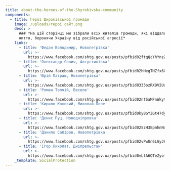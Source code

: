 ```yaml
---
title: about-the-heroes-of-the-Shyrokivska-community
components:
  - title: Герої Широківської громади
    image: /uploads/герої сайт.png
    desc: >
      ### *На цій сторінці ми зібрали всіх жителів громади, які віддали своє
      життя, боронячи Україну від російської агресії*
    links:
      - title: 'Федан Володимир, Новопетрівка'
        url: >-
          https://www.facebook.com/shtg.gov.ua/posts/pfbid02ftqQcYhYnzZYu988k4fr37Hff3b4Wfv5885AooiocrArUzQBSszHFxryQ9GXvELHl
      - title: 'Олександр Сонич, Августинівка'
        url: >-
          https://www.facebook.com/shtg.gov.ua/posts/pfbid02hHegTHZfx6XqYQNTTHaBgRTtTbpAyrU9foS5EJiv1ujbf4Davu5Jjk8W1fUsMcp8l
      - title: 'Юрій Патраш, Новопетрівка'
        url: >-
          https://www.facebook.com/shtg.gov.ua/posts/pfbid0333ozRX9V2UuUREHAzLQRW64UaZN1xAsDm89RhtM2axnBuTm48Fs6mY46SN3fH71ol
      - title: 'Роман Топчій, Веселе'
        url: >-
          https://www.facebook.com/shtg.gov.ua/posts/pfbid02ntSaMFnWkytJrUUmkkwPuYPb5jWa3P942VHNmTiVtRQgLdgHVrkSxSn9WUuhWMQvl
      - title: 'Кирило Кошовий, Миколай-Поле'
        url: >-
          https://www.facebook.com/shtg.gov.ua/posts/pfbid0ky8GYZGt47dyBggLTnHEoVHkyNYAYatBcqYXYBSpgJhEmMQF7j4qWkrhTJiVHE3ol
      - title: 'Денис Пуц, Новодніпровка'
        url: >-
          https://www.facebook.com/shtg.gov.ua/posts/pfbid02SzH3EpmhnNd8DBHfMt8DA2TfyrnMUvLXEVkzninigAY68fKg3fRxvMYKpVhae3Tvl
      - title: 'Данило Сабіров, Новопетрівка'
        url: >-
          https://www.facebook.com/shtg.gov.ua/posts/pfbid02vPwUn6LGyJHJRXiDmrxCri2ULFmCrrxhWbEfM2TribS3jmpRY6MMyPDev493JjiGl
      - title: 'Ігор Лихолат, Дніпрельстан'
        url: >-
          https://www.facebook.com/shtg.gov.ua/posts/pfbid0vLtA6QTeZyofHBgxfGcBog53dA4vLzajg9TAijRUj1zppig3Gh19FPPvaQUPzAzLl
    _template: SocialProtection
---
```


